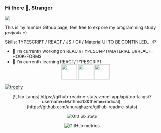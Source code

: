 ### Hi there 👋, Stranger
![](https://darkknightnews.com/wp-content/uploads/2020/02/Batman_Adventures_Continue_Cv1_Dave-Johnson_Banner.jpg)

This is my humble Github page, feel free to explore my programming study projects =)

Skills: TYPESCRIPT / REACT / JS / C# / Material UI TO BE CONTINUED... :P

- 🔭 I’m currently working on REACT/TYPESCRIPT/MATERIAL UI/REACT-HOOK-FORMS 
- 🌱 I’m currently learning REACT/TYPESCRIPT 
  <div align="center">
    <a href="https://github.com/Mathmci13"><img src="https://cdn.jsdelivr.net/npm/simple-icons@3.0.1/icons/github.svg" style="width:50px;height:50px;">
    <a href="https://www.linkedin.com/in/matheus-chagas-iglesias-75398b1b9"><img src="https://cdn.jsdelivr.net/npm/simple-icons@3.0.1/icons/linkedin.svg" style="width:50px;height:50px;">
    <a href="https://instagram.com/mathmci"><img src="https://cdn.jsdelivr.net/npm/simple-icons@3.0.1/icons/instagram.svg" style="width:50px;height:50px;">  
  </div>  


[![trophy](https://github-profile-trophy.vercel.app/?username=Mathmci13&theme=radical)](https://github.com/ryo-ma/github-profile-trophy)

<div align="center">[![Top Langs](https://github-readme-stats.vercel.app/api/top-langs/?username=Mathmci13&theme=radical)](https://github.com/anuraghazra/github-readme-stats)

![GitHub stats](https://github-readme-stats.vercel.app/api?username=Mathmci13&show_icons=true&count_private=true&theme=radical)<div>  

![GitHub metrics](https://metrics.lecoq.io/Mathmci13)  


